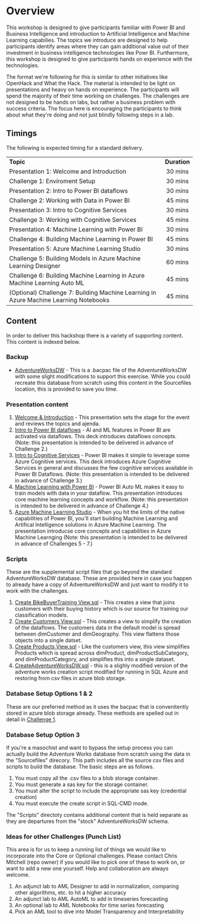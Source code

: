 # Overview

This workshop is designed to give participants familiar with Power BI and Business Intelligence and introduction to Artificial Intelligence and Machine Learning capabilies.  The topics we introduce are designed to help participants identify areas where they can gain additional value out of their investment in business intelligence technologies like Powr BI.  Furthermore, this workshop is designed to give participants hands on experience with the technologies.

The format we're following for this is similar to other initiatives like OpenHack and What the Hack.  The material is intended to be light on presentations and heavy on hands on experience.  The participants will spend the majority of their time working on challenges.  The challenges are not designed to be hands on labs, but rather a business problem with success criteria.  The focus here is encouraging the participants to think about what they're doing and not just blindly following steps in a lab.

## Timings

The following is expected timing for a standard delivery.

|                                            |                                                                                                                                                       |
| ------------------------------------------ | :---------------------------------------------------------------------------------------------------------------------------------------------------: |
| **Topic** |  **Duration**  |
| Presentation 1:  Welcome and Introduction  | 30 mins |
| Challenge 1: Enviroment Setup | 30 mins|
| Presentation 2: Intro to Power BI dataflows | 30 mins|
| Challenge 2: Working with Data in Power BI | 45 mins |
| Presentation 3: Intro to Cognitive Services | 30 mins |
| Challenge 3: Working with Cognitive Services | 45 mins |
| Presentation 4: Machine Learning with Power BI | 30 mins |
| Challenge 4: Building Machine Learning in Power BI | 45 mins |
| Presentation 5: Azure Machine Learning Studio | 30 mins |
| Challenge 5: Building Models in Azure Machine Learning Designer | 60 mins |
| Challenge 6: Building Machine Learning in Azure Machine Learning Auto ML| 45 mins |
| (Optional) Challenge 7: Building Machine Learning in Azure Machine Learning Notebooks | 45 mins |


## Content

In order to deliver this hackshop there is a variety of supporting content.   This content is indexed below.

### Backup

* [AdventureWorksDW](./Backup/AdventureWorksDW.bacpac) - This is a .bacpac file of the AdventureWorksDW with some slight modifications to support this exercise.  While you could recreate this database from scratch using this content in the Sourcefiles location, this is provided to save you time.

### Presentation content

1. [Welcome & Introduction](./Presentations/P01%20-%20Welcome%20&%20Introduction.pptx) - This presentation sets the stage for the event and reviews the topics and ajenda.
1. [Intro to Power BI dataflows](./Presentations/P02%20-%20Intro%20to%20Power%20BI%20dataflows.pptx) - AI and ML features in Power BI are activated via dataflows.  This deck introduces dataflows concepts.  (Note: this presentation is intended to be delivered in advance of Challenge 2.)
1. [Intro to Cognitive Services](./Presentations/P03%20-%20Intro%20to%20Cognitive%20Services.pptx) - Power BI makes it simple to leverage some Azure Cognitive services.  This deck introduces Azure Cognitive Services in general and discusses the few cognitive services available in Power BI Dataflows.  (Note: this presentation is intended to be delivered in advance of Challenge 3.)
1. [Machine Learning with Power BI](./Presentations/P04%20-%20Machine%20Learning%20with%20Power%20BI.pptx) - Power BI Auto ML makes it easy to train models with data in your dataflow.  This presentation introduces core machine learning concepts and workflow.  (Note: this presentation is intended to be delivered in advance of Challenge 4.)
1. [Azure Machine Learning Studio](./Presentations/P05%20-%20Azure%20Machine%20Learning%20Studio.pptx) - When you hit the limits of the native capabilities of Power BI, you'll start building Machine Learning and Artifical Intelligence solutions in Azure Machine Learning.  The presentation introducse core concepts and capabilities in Azure Machine Learnging (Note: this presentation is intended to be delivered in advance of Challenges 5 - 7.)

### Scripts

These are the supplemental script files that go beyond the standard AdventureWorksDW database.  These are provided here in case you happen to already have a copy of AdventureWorksDW and just want to modify it to work with the challenges.

1. [Create BikeBuyerTraining View.sql](./Scripts/Create%20BikeBuyerTraining%20View.sql) - This creates a view that joins customers with their buying history which is our source for training our classification models.
2. [Create Customers View.sql](./Scripts/Create%20Customers%20View.sql) - This creates a view to simplify the creation of the dataflows.   The customers data in the default model is spread between dimCustomer and dimGeography.  This view flattens those objects into a single datset.
3. [Create Products View.sql](./Scripts/Create%20Products%20View.sql) - Like the customers view, this view simplifies Products which is spread across dimProduct, dimProductSubCategory, and dimProductCategory, and simplifies this into a single dataset.
4. [CreateAdventureWorksDW.sql](./Scripts/CreateAdventureWorksDW.sql) - this is a slighly modified version of the adventure works creation script modified for running in SQL Azure and restoring from csv files in azure blob storage.

### Database Setup Options 1 & 2

These are  our preferred method as it uses the bacpac that is convenitently stored in azure blob storage already.  These methods are  spelled out in detail in [Challenge 1](././Student/01-Setup.md).

### Database Setup Option 3

If you're a masochist and want to bypass the setup process you can actually build the Adventure Works database from scratch using the data in the "Sourcefiles" direcory.  This path includes all the source csv files and scripts to build the database.  The basic steps are as follows.

1.  You must copy all the .csv files to a blob storage container.
1.  You must generate a sas key for the storage container.
1.  You must alter the script to include the appropriate sas key (credential creation)
1.  You must execute the create script in SQL-CMD mode.

The "Scripts" directoty contains additional content that is held separate as they are departures from the "stock" AdventureWorksDW schema.


### Ideas for other Challenges (Punch List)

This area is for us to keep a running list of things we would like to incorporate into the Core or Optional challenges.  Please contact Chris Mitchell (repo owner) if you would like to pick one of these to work on, or want to add a new one yourself.  Help and collaboration are always welcome.

1. An adjunct lab to AML Designer to add in normalization, comparing other algorithms, etc. to hit a higher accuracy
2. An adjunct lab to AML AutoML to add in timeseries forecasting
3. An optional lab to AML Notebooks for time series forecasting
4. Pick an AML tool to dive into Model Transparency and Interpretability 
   
